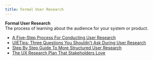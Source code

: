 ```yaml
---
title: Formal User Research
---
```

**Formal User Research**  
The process of learning about the audience for your system or product.
*   [A Five-Step Process For Conducting User Research](http://uxdesign.smashingmagazine.com/2013/09/23/5-step-process-conducting-user-research/?utm_content=buffer59df9&amp;amp;amp;amp;utm_source=buffer&amp;amp;amp;amp;utm_medium=twitter&amp;amp;amp;amp;utm_campaign=Buffer)  
*   [UIETips: Three Questions You Shouldn't Ask During User Research](http://www.uie.com/brainsparks/2013/07/24/uietips-3-questions-not-to-ask-during-user-research/)  
*   [Step By Step Guide To More Structured User Research](http://blog.usabilla.com/step-by-step-guide-to-more-structured-user-research/)  
*   [The UX Research Plan That Stakeholders Love](http://uxdesign.smashingmagazine.com/2012/01/26/ux-research-plan-stakeholders-love/)  
